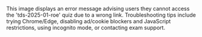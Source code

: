 This image displays an error message advising users they cannot access the 'tds-2025-01-roe' quiz due to a wrong link. Troubleshooting tips include trying Chrome/Edge, disabling ad/cookie blockers and JavaScript restrictions, using incognito mode, or contacting exam support.
